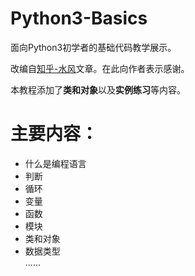 # Python3-Basics

面向Python3初学者的基础代码教学展示。  

改编自[知乎-水风](https://www.zhihu.com/question/60766946/answer/183072131)文章。在此向作者表示感谢。  

本教程添加了**类和对象**以及**实例练习**等内容。

# 主要内容：
- 什么是编程语言  
- 判断  
- 循环  
- 变量  
- 函数  
- 模块  
- 类和对象  
- 数据类型  
  ......
